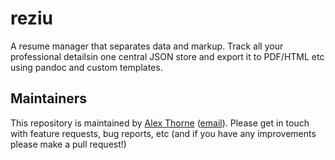 # reziu

A resume manager that separates data and markup. Track all your
professional detailsin one central JSON store and export it to
PDF/HTML etc using pandoc and custom templates.

## Maintainers ##

This repository is maintained by [Alex Thorne](https://alexthorne.net/)
([email](mailto:alex@thornce.cc)). Please get in touch with feature
requests, bug reports, etc (and if you have any improvements please make
a pull request!)
